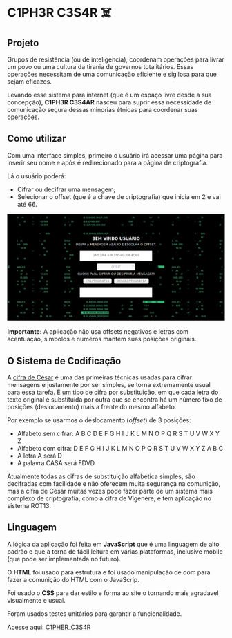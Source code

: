 # C1PH3R C3S4R ☠️

## Projeto

Grupos de resistência (ou de inteligencia), coordenam operações para livrar um povo ou uma cultura da tirania de governos totalitários. Essas operações necessitam de uma comunicação eficiente e sigilosa para que sejam eficazes. 

Levando esse sistema para internet (que é um espaço livre desde a sua concepção), **C1PH3R C3S4AR** nasceu para suprir essa necessidade de comunicação segura dessas minorias étnicas para coordenar suas operações.

## Como utilizar

Com uma interface simples, primeiro o usuário irá acessar uma página para inserir seu nome e após é redirecionado para a página de criptografia. 

Lá o usuário poderá: 

* Cifrar ou decifrar uma mensagem;
* Selecionar o offset (que é a chave de criptografia) que inicia em 2 e vai até 66.

<img src="https://raw.githubusercontent.com/lz-tangerine/SAP004-cipher/master/src/C1PH3R.png" alt="Imagem do site">

**Importante:** A aplicação não usa offsets negativos e letras com acentuação, simbolos e numéros mantém suas posições originais.

## O Sistema de Codificação

A [cifra de César](https://pt.wikipedia.org/wiki/Cifra_de_C%C3%A9sar) é uma das primeiras técnicas usadas para cifrar mensagens e justamente por ser simples, se torna extremamente usual para essa tarefa. É um tipo de cifra por substituição, em que cada letra do texto original é substituida por outra que se encontra há um número fixo de posições (deslocamento) mais a frente do mesmo alfabeto.

Por exemplo se usarmos o deslocamento (_offset_) de 3 posições:

* Alfabeto sem cifrar: A B C D E F G H I J K L M N O P Q R S T U V W X Y Z
* Alfabeto com cifra:  D E F G H I J K L M N O P Q R S T U V W X Y Z A B C
* A letra A será D
* A palavra CASA será FDVD

Atualmente todas as cifras de substituição alfabética simples, são decifradas
com facilidade e não oferecem muita segurança na comunição, mas a cifra de César
muitas vezes pode fazer parte de um sistema mais complexo de criptografia, como
a cifra de Vigenère, e tem aplicação no sistema ROT13.

## Linguagem

A lógica da aplicação foi feita em **JavaScript** que é uma linguagem de alto padrão e que a torna de fácil leitura em várias plataformas, inclusive mobile (que pode ser implementada no futuro). 

O **HTML** foi usado para estrutura e foi usado manipulação de dom para fazer a comunição do HTML com o JavaScrip. 

Foi usado o **CSS** para dar estilo e forma ao site o tornando mais agradavel visualmente e usual.

Foram usados testes unitários para garantir a funcionalidade.

Acesse aqui: [C1PHER_C3S4R](https://lz-tangerine.github.io/SAP004-cipher/src/)


